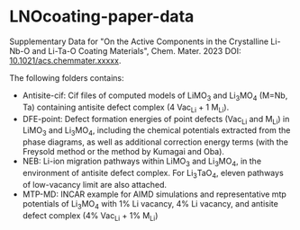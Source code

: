# LNOcoating-paper-data

Supplementary Data for "On the Active Components in the Crystalline Li-Nb-O and Li-Ta-O Coating Materials", Chem. Mater. 2023 DOI: [10.1021/acs.chemmater.xxxxx](https://doi.org/10.1021/acs.chemmater.xxxxx).

The following folders contains:

- Antisite-cif: Cif files of computed models of LiMO<sub>3</sub> and Li<sub>3</sub>MO<sub>4</sub> (M=Nb, Ta) containing antisite defect complex (4 Vac<sub>Li</sub> + 1 M<sub>Li</sub>).
- DFE-point: Defect formation energies of point defects (Vac<sub>Li</sub> and M<sub>Li</sub>) in LiMO<sub>3</sub> and Li<sub>3</sub>MO<sub>4</sub>, including the chemical potentials extracted from the phase diagrams, as well as additional correction energy terms (with the Freysold method or the method by Kumagai and Oba).
- NEB: Li-ion migration pathways within LiMO<sub>3</sub> and Li<sub>3</sub>MO<sub>4</sub>, in the environment of antisite defect complex. For Li<sub>3</sub>TaO<sub>4</sub>, eleven pathways of low-vacancy limit are also attached.
- MTP-MD: INCAR example for AIMD simulations and representative mtp potentials of Li<sub>3</sub>MO<sub>4</sub> with 1% Li vacancy, 4% Li vacancy, and antisite defect complex (4% Vac<sub>Li</sub> + 1% M<sub>Li</sub>)
